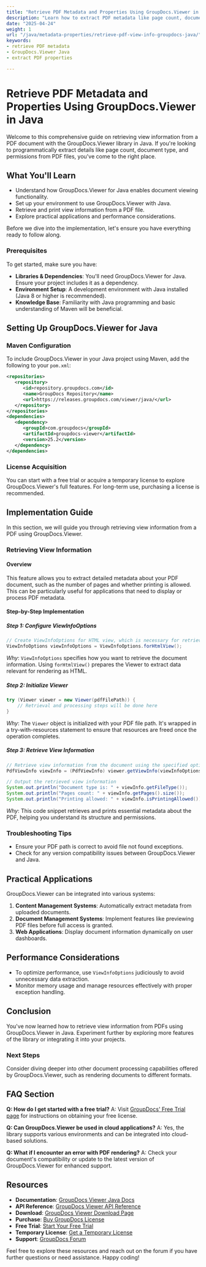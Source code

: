 ```yaml
---
title: "Retrieve PDF Metadata and Properties Using GroupDocs.Viewer in Java&#58; A Step-by-Step Guide"
description: "Learn how to extract PDF metadata like page count, document type, and permissions using GroupDocs.Viewer for Java. Follow this step-by-step guide to enhance your application's document processing capabilities."
date: "2025-04-24"
weight: 1
url: "/java/metadata-properties/retrieve-pdf-view-info-groupdocs-java/"
keywords:
- retrieve PDF metadata
- GroupDocs.Viewer Java
- extract PDF properties

---
```



# Retrieve PDF Metadata and Properties Using GroupDocs.Viewer in Java

Welcome to this comprehensive guide on retrieving view information from a PDF document with the GroupDocs.Viewer library in Java. If you're looking to programmatically extract details like page count, document type, and permissions from PDF files, you've come to the right place.

## What You'll Learn
- Understand how GroupDocs.Viewer for Java enables document viewing functionality.
- Set up your environment to use GroupDocs.Viewer with Java.
- Retrieve and print view information from a PDF file.
- Explore practical applications and performance considerations.

Before we dive into the implementation, let's ensure you have everything ready to follow along.

### Prerequisites
To get started, make sure you have:
- **Libraries & Dependencies**: You'll need GroupDocs.Viewer for Java. Ensure your project includes it as a dependency.
- **Environment Setup**: A development environment with Java installed (Java 8 or higher is recommended).
- **Knowledge Base**: Familiarity with Java programming and basic understanding of Maven will be beneficial.

## Setting Up GroupDocs.Viewer for Java

### Maven Configuration
To include GroupDocs.Viewer in your Java project using Maven, add the following to your `pom.xml`:

```xml
<repositories>
   <repository>
      <id>repository.groupdocs.com</id>
      <name>GroupDocs Repository</name>
      <url>https://releases.groupdocs.com/viewer/java/</url>
   </repository>
</repositories>
<dependencies>
   <dependency>
      <groupId>com.groupdocs</groupId>
      <artifactId>groupdocs-viewer</artifactId>
      <version>25.2</version>
   </dependency>
</dependencies>
```

### License Acquisition
You can start with a free trial or acquire a temporary license to explore GroupDocs.Viewer's full features. For long-term use, purchasing a license is recommended.

## Implementation Guide
In this section, we will guide you through retrieving view information from a PDF using GroupDocs.Viewer.

### Retrieving View Information

#### Overview
This feature allows you to extract detailed metadata about your PDF document, such as the number of pages and whether printing is allowed. This can be particularly useful for applications that need to display or process PDF metadata.

#### Step-by-Step Implementation
##### Step 1: Configure ViewInfoOptions
```java
// Create ViewInfoOptions for HTML view, which is necessary for retrieving view info
ViewInfoOptions viewInfoOptions = ViewInfoOptions.forHtmlView();
```
*Why*: `ViewInfoOptions` specifies how you want to retrieve the document information. Using `forHtmlView()` prepares the Viewer to extract data relevant for rendering as HTML.

##### Step 2: Initialize Viewer
```java
try (Viewer viewer = new Viewer(pdfFilePath)) {
    // Retrieval and processing steps will be done here
}
```
*Why*: The `Viewer` object is initialized with your PDF file path. It's wrapped in a try-with-resources statement to ensure that resources are freed once the operation completes.

##### Step 3: Retrieve View Information
```java
// Retrieve view information from the document using the specified options
PdfViewInfo viewInfo = (PdfViewInfo) viewer.getViewInfo(viewInfoOptions);

// Output the retrieved view information
System.out.println("Document type is: " + viewInfo.getFileType());
System.out.println("Pages count: " + viewInfo.getPages().size());
System.out.println("Printing allowed: " + viewInfo.isPrintingAllowed());
```
*Why*: This code snippet retrieves and prints essential metadata about the PDF, helping you understand its structure and permissions.

### Troubleshooting Tips
- Ensure your PDF path is correct to avoid file not found exceptions.
- Check for any version compatibility issues between GroupDocs.Viewer and Java.

## Practical Applications
GroupDocs.Viewer can be integrated into various systems:
1. **Content Management Systems**: Automatically extract metadata from uploaded documents.
2. **Document Management Systems**: Implement features like previewing PDF files before full access is granted.
3. **Web Applications**: Display document information dynamically on user dashboards.

## Performance Considerations
- To optimize performance, use `ViewInfoOptions` judiciously to avoid unnecessary data extraction.
- Monitor memory usage and manage resources effectively with proper exception handling.

## Conclusion
You've now learned how to retrieve view information from PDFs using GroupDocs.Viewer in Java. Experiment further by exploring more features of the library or integrating it into your projects.

### Next Steps
Consider diving deeper into other document processing capabilities offered by GroupDocs.Viewer, such as rendering documents to different formats.

## FAQ Section
**Q: How do I get started with a free trial?**
A: Visit [GroupDocs' Free Trial page](https://releases.groupdocs.com/viewer/java/) for instructions on obtaining your free license.

**Q: Can GroupDocs.Viewer be used in cloud applications?**
A: Yes, the library supports various environments and can be integrated into cloud-based solutions.

**Q: What if I encounter an error with PDF rendering?**
A: Check your document's compatibility or update to the latest version of GroupDocs.Viewer for enhanced support.

## Resources
- **Documentation**: [GroupDocs Viewer Java Docs](https://docs.groupdocs.com/viewer/java/)
- **API Reference**: [GroupDocs Viewer API Reference](https://reference.groupdocs.com/viewer/java/)
- **Download**: [GroupDocs Viewer Download Page](https://releases.groupdocs.com/viewer/java/)
- **Purchase**: [Buy GroupDocs License](https://purchase.groupdocs.com/buy)
- **Free Trial**: [Start Your Free Trial](https://releases.groupdocs.com/viewer/java/)
- **Temporary License**: [Get a Temporary License](https://purchase.groupdocs.com/temporary-license/)
- **Support**: [GroupDocs Forum](https://forum.groupdocs.com/c/viewer/10)

Feel free to explore these resources and reach out on the forum if you have further questions or need assistance. Happy coding!
